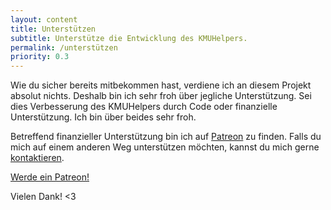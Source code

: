 ```yaml
---
layout: content
title: Unterstützen
subtitle: Unterstütze die Entwicklung des KMUHelpers.
permalink: /unterstützen
priority: 0.3
---
```


Wie du sicher bereits mitbekommen hast, verdiene ich an diesem Projekt absolut nichts. Deshalb bin ich sehr froh über jegliche Unterstützung. Sei dies Verbesserung des KMUHelpers durch Code oder finanzielle Unterstützung. Ich bin über beides sehr froh.

Betreffend finanzieller Unterstützung bin ich auf [Patreon](https://patreon.com/rafaelurben) zu finden. Falls du mich auf einem anderen Weg unterstützen möchten, kannst du mich gerne [kontaktieren](kontakt).

<a href="https://www.patreon.com/bePatron?u=28808035" data-patreon-widget-type="become-patron-button">Werde ein Patreon!</a>
<script async src="https://c6.patreon.com/becomePatronButton.bundle.js"></script>

Vielen Dank! &lt;3
